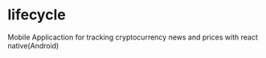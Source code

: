 # lifecycle
Mobile Applicaction for tracking cryptocurrency news and prices with react native(Android)
